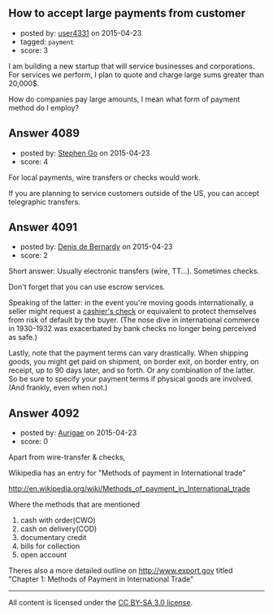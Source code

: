 ## How to accept large payments from customer

- posted by: [user4331](https://stackexchange.com/users/6188807/user4331) on 2015-04-23
- tagged: `payment`
- score: 3

I am building a new startup that will service businesses and corporations. For services we perform, I plan to quote and charge large sums greater than 20,000$.

How do companies pay large amounts, I mean what form of payment method do I employ?



## Answer 4089

- posted by: [Stephen Go](https://stackexchange.com/users/6189044/stephen-go) on 2015-04-23
- score: 4

For local payments, wire transfers or checks would work.

If you are planning to service customers outside of the US, you can accept telegraphic transfers. 



## Answer 4091

- posted by: [Denis de Bernardy](https://stackexchange.com/users/182468/denis-de-bernardy) on 2015-04-23
- score: 2

Short answer: Usually electronic transfers (wire, TT...). Sometimes checks.

Don't forget that you can use escrow services.

Speaking of the latter: in the event you're moving goods internationally, a seller might request a [cashier's check](http://en.m.wikipedia.org/wiki/Cashier's_check) or equivalent to protect themselves from risk of default by the buyer. (The nose dive in international commerce in 1930-1932 was exacerbated by bank checks no longer being perceived as safe.)

Lastly, note that the payment terms can vary drastically. When shipping goods, you might get paid on shipment, on border exit, on border entry, on receipt, up to 90 days later, and so forth. Or any combination of the latter. So be sure to specify your payment terms if physical goods are involved. (And frankly, even when not.)



## Answer 4092

- posted by: [Aurigae](https://stackexchange.com/users/2012842/aurigae) on 2015-04-23
- score: 0

Apart from wire-transfer & checks,

Wikipedia has an entry for 
"Methods of payment in International trade"

http://en.wikipedia.org/wiki/Methods_of_payment_in_International_trade

Where the methods that are mentioned 

 1. cash with order(CWO)
 2. cash on delivery(COD)
 3. documentary credit
 4. bills for collection
 5. open account


Theres also a more detailed outline on http://www.export.gov titled "Chapter 1: Methods of Payment in International Trade"





---

All content is licensed under the [CC BY-SA 3.0 license](https://creativecommons.org/licenses/by-sa/3.0/).
